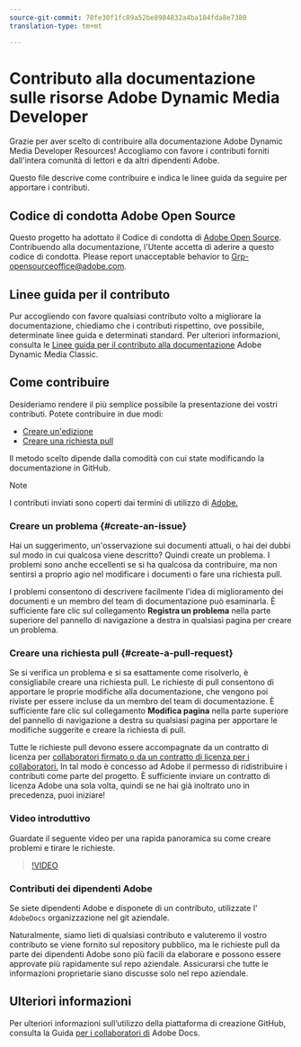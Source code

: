 ```yaml
---
source-git-commit: 70fe30f1fc89a52be8984832a4ba184fda8e7380
translation-type: tm+mt

---
```

# Contributo alla documentazione sulle risorse Adobe Dynamic Media Developer

Grazie per aver scelto di contribuire alla documentazione Adobe Dynamic Media Developer Resources! Accogliamo con favore i contributi forniti dall&#39;intera comunità di lettori e da altri dipendenti Adobe.

Questo file descrive come contribuire e indica le linee guida da seguire per apportare i contributi.

## Codice di condotta Adobe Open Source

Questo progetto ha adottato il Codice di condotta di [Adobe Open Source](code-of-conduct.md). Contribuendo alla documentazione, l&#39;Utente accetta di aderire a questo codice di condotta. Please report unacceptable behavior to [Grp-opensourceoffice@adobe.com](mailto:Grp-opensourceoffice@adobe.com).

## Linee guida per il contributo

Pur accogliendo con favore qualsiasi contributo volto a migliorare la documentazione, chiediamo che i contributi rispettino, ove possibile, determinate linee guida e determinati standard. Per ulteriori informazioni, consulta le [Linee guida per il contributo alla documentazione](guidelines.md) Adobe Dynamic Media Classic.

## Come contribuire

Desideriamo rendere il più semplice possibile la presentazione dei vostri contributi. Potete contribuire in due modi:

* [Creare un&#39;edizione](#create-an-issue)
* [Creare una richiesta pull](#create-a-pull-request)

Il metodo scelto dipende dalla comodità con cui state modificando la documentazione in GitHub.

>[!NOTE]
>
>I contributi inviati sono coperti dai termini di utilizzo di [Adobe.](https://www.adobe.com/legal/terms.html)

### Creare un problema {#create-an-issue}

Hai un suggerimento, un&#39;osservazione sui documenti attuali, o hai dei dubbi sul modo in cui qualcosa viene descritto? Quindi create un problema. I problemi sono anche eccellenti se si ha qualcosa da contribuire, ma non sentirsi a proprio agio nel modificare i documenti o fare una richiesta pull.

I problemi consentono di descrivere facilmente l&#39;idea di miglioramento dei documenti e un membro del team di documentazione può esaminarla. È sufficiente fare clic sul collegamento **Registra un problema** nella parte superiore del pannello di navigazione a destra in qualsiasi pagina per creare un problema.

### Creare una richiesta pull {#create-a-pull-request}

Se si verifica un problema e si sa esattamente come risolverlo, è consigliabile creare una richiesta pull. Le richieste di pull consentono di apportare le proprie modifiche alla documentazione, che vengono poi riviste per essere incluse da un membro del team di documentazione. È sufficiente fare clic sul collegamento **Modifica pagina** nella parte superiore del pannello di navigazione a destra su qualsiasi pagina per apportare le modifiche suggerite e creare la richiesta di pull.

Tutte le richieste pull devono essere accompagnate da un contratto di licenza per [collaboratori firmato o da un contratto di licenza per i collaboratori.](https://opensource.adobe.com/cla.html)  In tal modo è concesso ad Adobe il permesso di ridistribuire i contributi come parte del progetto. È sufficiente inviare un contratto di licenza Adobe una sola volta, quindi se ne hai già inoltrato uno in precedenza, puoi iniziare!

### Video introduttivo

Guardate il seguente video per una rapida panoramica su come creare problemi e tirare le richieste.

>[!VIDEO](https://video.tv.adobe.com/v/27069)

### Contributi dei dipendenti Adobe

Se siete dipendenti Adobe e disponete di un contributo, utilizzate l&#39; `AdobeDocs` organizzazione nel git aziendale.

Naturalmente, siamo lieti di qualsiasi contributo e valuteremo il vostro contributo se viene fornito sul repository pubblico, ma le richieste pull da parte dei dipendenti Adobe sono più facili da elaborare e possono essere approvate più rapidamente sul repo aziendale. Assicurarsi che tutte le informazioni proprietarie siano discusse solo nel repo aziendale.

## Ulteriori informazioni

Per ulteriori informazioni sull’utilizzo della piattaforma di creazione GitHub, consulta la Guida [per i collaboratori di](https://docs.adobe.com/help/en/contributor/contributor-guide/introduction.html) Adobe Docs.
